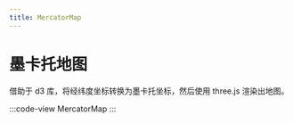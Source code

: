 ```yaml
---
title: MercatorMap
---
```


# 墨卡托地图

借助于 d3 库，将经纬度坐标转换为墨卡托坐标，然后使用 three.js 渲染出地图。

:::code-view
MercatorMap
:::